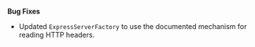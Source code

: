 **Bug Fixes**

* Updated `ExpressServerFactory` to use the documented mechanism for reading HTTP headers.